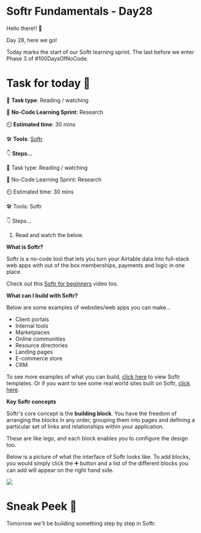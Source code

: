 # Softr Fundamentals - Day28


Hello there!! 👋

Day 28, here we go!

Today marks the start of our Softr learning sprint. The last before we enter Phase 3 of #100DaysOfNoCode. 

#  Task for today 🚀
📝 **Task type**: Reading / watching

🧱 **No-Code Learning Sprint**: Research

⏲️ **Estimated time**: 30 mins

🛠️ **Tools**: [Softr](https://www.softr.io/)

👇 **Steps...**


📝 Task type: Reading / watching

🧱 No-Code Learning Sprint: Research

⏲️ Estimated time: 30 mins

🛠️ Tools: Softr

👇 Steps...

1. Read and watch the below. 

**What is Softr?**

Softr is a no-code tool that lets you turn your Airtable data into full-stack web apps with out of the box memberships, payments and logic in one place. 

Check out this [Softr for beginners](https://www.youtube.com/watch?v=DDAGgAr0mRM&t=734s) video too. 

**What can I build with Softr?** 

Below are some examples of websites/web apps you can make...

+ Client portals
+ Internal tools
+ Marketplaces
+ Online communities
+ Resource directories
+ Landing pages
+ E-commerce store
+ CRM

To see more examples of what you can build, [click here](https://www.softr.io/templates) to view Softr templates. Or if you want to see some real world sites built on Softr, [click here](https://www.softr.io/made-with-softr). 

**Key Softr concepts**

Softr's core concept is the **building block**. You have the freedom of arranging the blocks in any order, grouping them into pages and defining a particular set of links and relationships within your application.

These are like lego, and each block enables you to configure the design too.

Below is a picture of what the interface of Softr looks like. To add blocks, you would simply click the ➕ button and a list of the different blocks you can add will appear on the right hand side.

![](https://ci3.googleusercontent.com/proxy/ikVN_ZvHI8vOezX2ZXtq8sv7W4KQFZFpP_vhxC_3JGxtTx7dg3x2REB6zYJaELzJMUQW6Lr_puQbJ9YuaaUZwBdTY_wa7nK6fF64HcDYylBxdh8H_XCvaShY4h3o5AIXsES5vkfnaQqyjZm4xyc=s0-d-e1-ft#https://bucket.mlcdn.com/a/2070/2070180/images/2a84872e1c202a96dafcc978123468f1105ac3a1.png)



# Sneak Peek 👀
Tomorrow we'll be building something step by step in Softr. 